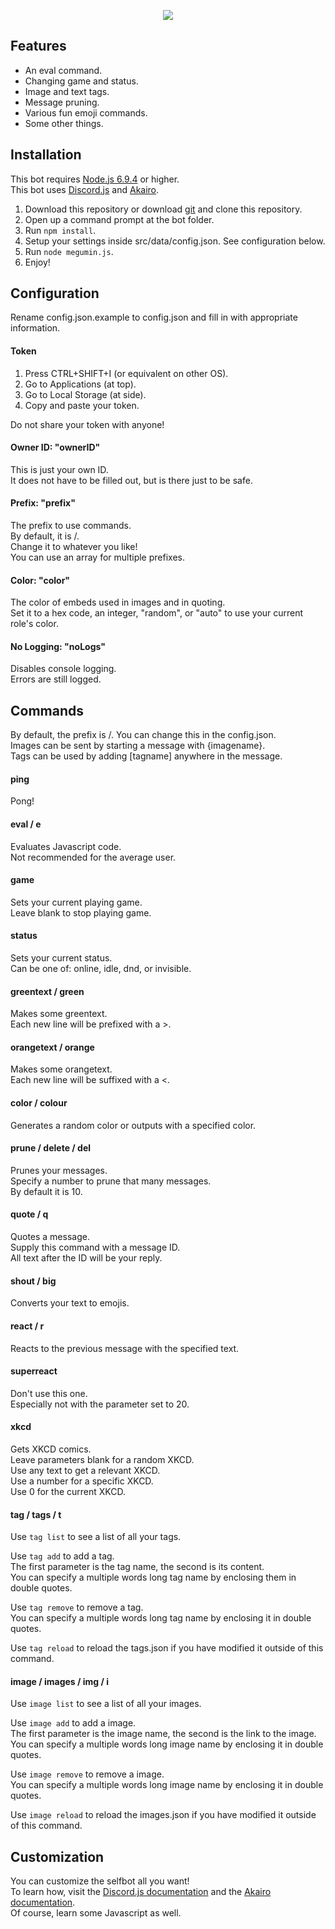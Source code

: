 <p align="center">
    <a href=https://github.com/1Computer1/megumin-selfbot>
        <img src=https://u.nya.is/uckdrf.png/>
    </a>
</p>  

## Features
- An eval command.
- Changing game and status.
- Image and text tags.
- Message pruning.
- Various fun emoji commands.
- Some other things.

## Installation
This bot requires [Node.js 6.9.4](https://nodejs.org/en/) or higher.  
This bot uses [Discord.js](https://discord.js.org/) and [Akairo](https://1computer1.github.io/discord-akairo).  

1. Download this repository or download [git](https://git-scm.com/downloads) and clone this repository.
2. Open up a command prompt at the bot folder.
3. Run `npm install`.
4. Setup your settings inside src/data/config.json. See configuration below.
5. Run `node megumin.js`.
6. Enjoy!

## Configuration
Rename config.json.example to config.json and fill in with appropriate information.  

#### Token
1. Press CTRL+SHIFT+I (or equivalent on other OS).
2. Go to Applications (at top).
3. Go to Local Storage (at side).
4. Copy and paste your token.

Do not share your token with anyone!  

#### Owner ID: "ownerID"
This is just your own ID.  
It does not have to be filled out, but is there just to be safe.  

#### Prefix: "prefix"
The prefix to use commands.  
By default, it is /.  
Change it to whatever you like!  
You can use an array for multiple prefixes.  

#### Color: "color"
The color of embeds used in images and in quoting.  
Set it to a hex code, an integer, "random", or "auto" to use your current role's color.  

#### No Logging: "noLogs"
Disables console logging.  
Errors are still logged.  

## Commands
By default, the prefix is /. You can change this in the config.json.  
Images can be sent by starting a message with {imagename}.  
Tags can be used by adding [tagname] anywhere in the message.  

#### ping
Pong!  

#### eval / e
Evaluates Javascript code.  
Not recommended for the average user.  

#### game
Sets your current playing game.  
Leave blank to stop playing game.  

#### status
Sets your current status.  
Can be one of: online, idle, dnd, or invisible.  

#### greentext / green
Makes some greentext.  
Each new line will be prefixed with a >.  

#### orangetext / orange
Makes some orangetext.  
Each new line will be suffixed with a <.  

#### color / colour
Generates a random color or outputs with a specified color.

#### prune / delete / del
Prunes your messages.  
Specify a number to prune that many messages.  
By default it is 10.  

#### quote / q
Quotes a message.  
Supply this command with a message ID.  
All text after the ID will be your reply.  

#### shout / big
Converts your text to emojis.  

#### react / r
Reacts to the previous message with the specified text.  

#### superreact
Don't use this one.  
Especially not with the parameter set to 20.  

#### xkcd
Gets XKCD comics.  
Leave parameters blank for a random XKCD.  
Use any text to get a relevant XKCD.  
Use a number for a specific XKCD.  
Use 0 for the current XKCD.  

#### tag / tags / t
Use `tag list` to see a list of all your tags.  

Use `tag add` to add a tag.  
The first parameter is the tag name, the second is its content.  
You can specify a multiple words long tag name by enclosing them in double quotes.  

Use `tag remove` to remove a tag.  
You can specify a multiple words long tag name by enclosing it in double quotes.  

Use `tag reload` to reload the tags.json if you have modified it outside of this command.

#### image / images / img / i
Use `image list` to see a list of all your images.  

Use `image add` to add a image.  
The first parameter is the image name, the second is the link to the image.  
You can specify a multiple words long image name by enclosing it in double quotes.  

Use `image remove` to remove a image.  
You can specify a multiple words long image name by enclosing it in double quotes.  

Use `image reload` to reload the images.json if you have modified it outside of this command.

## Customization
You can customize the selfbot all you want!  
To learn how, visit the [Discord.js documentation](https://discord.js.org/#/docs/main/stable/general/welcome) and the [Akairo documentation](https://1computer1.github.io/discord-akairo).  
Of course, learn some Javascript as well.  
